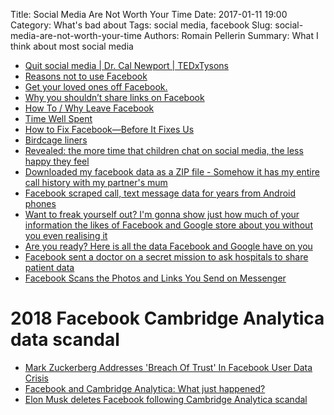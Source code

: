 Title: Social Media Are Not Worth Your Time 
Date: 2017-01-11 19:00
Category: What's bad about
Tags: social media, facebook
Slug: social-media-are-not-worth-your-time
Authors: Romain Pellerin
Summary: What I think about most social media

- [Quit social media | Dr. Cal Newport | TEDxTysons](https://www.youtube.com/watch?v=3E7hkPZ-HTk)
- [Reasons not to use Facebook](https://stallman.org/facebook.html)
- [Get your loved ones off Facebook.](http://www.salimvirani.com/facebook/)
- [Why you shouldn’t share links on Facebook](https://medium.com/@intideceukelaire/why-you-shouldnt-share-links-on-facebook-f317ba4aa58b)
- [How To / Why Leave Facebook](http://nickbriz.com/facebook/)
- [Time Well Spent](http://www.timewellspent.io/)
- [How to Fix Facebook—Before It Fixes Us](https://washingtonmonthly.com/magazine/january-february-march-2018/how-to-fix-facebook-before-it-fixes-us/)
- [Birdcage liners](https://www.joelonsoftware.com/2018/01/12/birdcage-liners/)
- [Revealed: the more time that children chat on social media, the less happy they feel](https://www.theguardian.com/society/2017/apr/09/social-networks--children-chat-feel-less-happy-facebook-instagram-whatsapp)
- [Downloaded my facebook data as a ZIP file - Somehow it has my entire call history with my partner's mum](https://twitter.com/dylanmckaynz/status/976368845635035138)
- [Facebook scraped call, text message data for years from Android phones](https://arstechnica.com/information-technology/2018/03/facebook-scraped-call-text-message-data-for-years-from-android-phones/)
- [Want to freak yourself out? I'm gonna show just how much of your information the likes of Facebook and Google store about you without you even realising it](https://twitter.com/iamdylancurran/status/977559925680467968)
- [Are you ready? Here is all the data Facebook and Google have on you](https://www.theguardian.com/commentisfree/2018/mar/28/all-the-data-facebook-google-has-on-you-privacy)
- [Facebook sent a doctor on a secret mission to ask hospitals to share patient data](https://www.cnbc.com/2018/04/05/facebook-building-8-explored-data-sharing-agreement-with-hospitals.html)
- [Facebook Scans the Photos and Links You Send on Messenger](https://www.bloomberg.com/news/articles/2018-04-04/facebook-scans-what-you-send-to-other-people-on-messenger-app)

# 2018 Facebook Cambridge Analytica data scandal

- [Mark Zuckerberg Addresses 'Breach Of Trust' In Facebook User Data Crisis](https://www.forbes.com/sites/kathleenchaykowski/2018/03/21/mark-zuckerberg-addresses-breach-of-trust-in-facebook-user-data-crisis/#265ae103e367)
- [Facebook and Cambridge Analytica: What just happened?](https://www.recode.net/2018/3/23/17153368/facebook-cambridge-analytica-mark-zuckerberg-lauren-goode-kara-swisher-kurt-wagner-recode-podcast)
- [Elon Musk deletes Facebook following Cambridge Analytica scandal](https://www.telegraph.co.uk/technology/2018/03/23/elon-musk-deletes-facebook-following-cambridge-analytica-scandal/)
